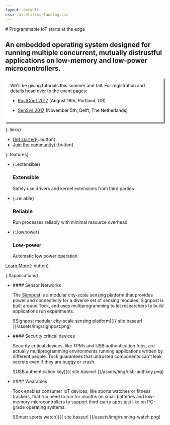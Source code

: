 ```yaml
---
layout: default
css: /assets/css/landing.css
---
```


<div class="hero">
# Programmable IoT starts at the edge

## An embedded operating system designed for running multiple concurrent, mutually distrustful applications on low-memory and low-power microcontrollers.

<div style="background-color: white; color: #000; box-shadow: 3px 3px 3px rgba(0, 0, 0, 0.7); display: inline-block; margin: 0 auto; text-align: left; padding: 16px;">
We'll be giving tutorials this summer and fall. For registration and details head over to the event pages:

  * [RustConf 2017](/events/rustconf2017) (August 18th, Portland, OR)

  * [SenSys 2017](/events/sensys2017) (November 5th, Delft, The Netherlands)

</div>

{:.links}
 * [Get started](/documentation/getting-started){:.button}
 * [Join the community](/community){:.button}

{:.features}
  * {:.extensible}
    ### Extensible
    Safely use drivers and kernel extensions from third parties

  * {:.reliable}
    ### Reliable
    Run processes reliably with minimal resource overhead

  * {:.lowpower}
    ### Low-power
    Automatic low power operation

 [Learn More](/features){:.button}

</div>

{:#applications}
  * <div>
    #### Sensor Networks

    The [Signpost] is a modular city-scale sensing platform that provides power
    and connectivity for a diverse set of sensing modules. Signpost is built
    around Tock, and uses multiprogramming to let researchers to build
    applications run experiments.
    </div>

    ![Signpost modular city-scale sensing platform]({{ site.baseurl }}/assets/img/signpost.png)

  * <div>
    #### Security critical devices

    Security critical devices, like TPMs and USB authentication fobs, are
    actually multiprogramming environments running applications written by
    different people. Tock guarantees that untrusted components can't leak
    secrets even if they are buggy or crash.
    </div>

    ![USB authentication key]({{ site.baseurl }}/assets/img/usb-authkey.png)

  * <div>
    #### Wearables

    Tock enables consumer IoT devices, like sports watches or fitness trackers,
    that run need to run for months on small batteries and low-memory
    microcontrollers to support third-party apps just like on PC-grade
    operating systems.
    </div>

    ![Smart sports watch]({{ site.baseurl }}/assets/img/running-watch.png)

[Signpost]: https://github.com/lab11/signpost "Signpost is a modular city-scale sensing platform"
